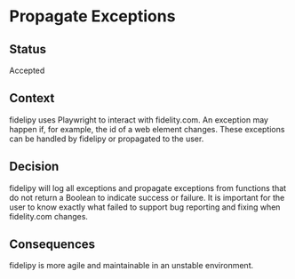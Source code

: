 # Propagate Exceptions

## Status

Accepted

## Context

fidelipy uses Playwright to interact with fidelity.com.  An exception may happen if, for
example, the id of a web element changes.  These exceptions can be handled by fidelipy
or propagated to the user.

## Decision

fidelipy will log all exceptions and propagate exceptions from functions that do not
return a Boolean to indicate success or failure.  It is important for the user to know
exactly what failed to support bug reporting and fixing when fidelity.com changes.

## Consequences

fidelipy is more agile and maintainable in an unstable environment.
